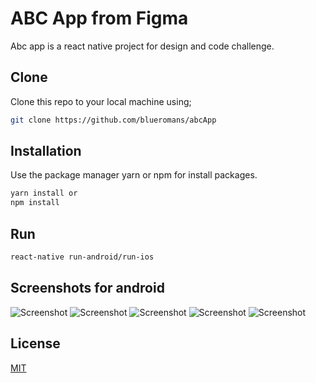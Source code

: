# ABC App from Figma

Abc app is a react native project for design and code challenge.

## Clone

Clone this repo to your local machine using;

```bash
git clone https://github.com/blueromans/abcApp
```

## Installation

Use the package manager yarn or npm for install packages.

```bash
yarn install or
npm install
```

## Run

```bash
react-native run-android/run-ios
```
## Screenshots for android

![Screenshot](https://github.com/blueromans/abcApp/blob/master/android/screenshot1.png)
![Screenshot](https://github.com/blueromans/abcApp/blob/master/android/screenshot2.png)
![Screenshot](https://github.com/blueromans/abcApp/blob/master/android/screenshot3.png)
![Screenshot](https://github.com/blueromans/abcApp/blob/master/android/screenshot4.png)
![Screenshot](https://github.com/blueromans/abcApp/blob/master/android/screenshot5.png)


## License
[MIT](https://choosealicense.com/licenses/mit/)

